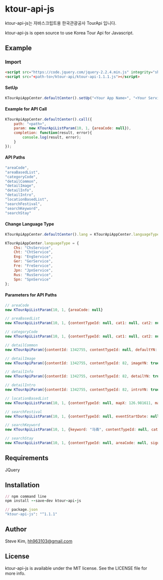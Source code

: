 # ktour-api-js

ktour-api-js는 자바스크립트용 한국관광공사 TourApi 입니다.

ktour-api-js is open source to use Korea Tour Api for Javascript.

## Example

### Import

```html
<script src="https://code.jquery.com/jquery-2.2.4.min.js" integrity="sha256-BbhdlvQf/xTY9gja0Dq3HiwQF8LaCRTXxZKRutelT44=" crossorigin="anonymous"></script>
<script src="<path-to>/ktour-api/ktour-api-1.1.1.js"></script>
```

#### SetUp

```Javascript
KTourApiAppCenter.defaultCenter().setUp("<Your App Name>", "<Your Service Key>", KTourApiAppCenter.languageType.Chs);
```

#### Example for API Call
```Javascript
KTourApiAppCenter.defaultCenter().call({
	path: "<path>", 
	param: new KTourApiListParam(10, 1, {areaCode: null}),
	completion: function(result, error){
		console.log(result, error);
	}
});
```

#### API Paths
```Javascript
"areaCode",
"areaBasedList",
"categoryCode",
"detailCommon",
"detailImage",
"detailInfo",
"detailIntro",
"locationBasedList",
"searchFestival",
"searchKeyword",
"searchStay"
```

#### Change Language Type
```Javascript
KTourApiAppCenter.defaultCenter().lang = KTourApiAppCenter.languageType.Chs

KTourApiAppCenter.languageType = {
    Chs: "ChsService",
    Cht: "ChtService",
    Eng: "EngService",
    Ger: "GerService",
    Fre: "FreService",
    Jpn: "JpnService",
    Rus: "RusService",
    Spn: "SpnService"
};
```

#### Parameters for API Paths
```Javascript
// areaCode
new KTourApiListParam(10, 1, {areaCode: null}

// areaBasedList
new KTourApiListParam(10, 1, {contentTypeId: null, cat1: null, cat2: null, cat3: null, areaCode: null, sigunguCode: null}

// categoryCode
new KTourApiListParam(10, 1, {contentTypeId: null, cat1: null, cat2: null, cat3: null}

// detailCommon
new KTourApiParam({contentId: 1342755, contentTypeId: null, defaultYN: true, firstImageYN: true, areacodeYN: true, catcodeYN: true, addrinfoYN: true, mapinfoYN: true, overviewYN: true, transGuideYN: true}

// detailImage
new KTourApiParam({contentId: 1342755, contentTypeId: 82, imageYN: true}

// detailInfo
new KTourApiParam({contentId: 1342755, contentTypeId: 82, detailYN: true}

// detailIntro
new KTourApiParam({contentId: 1342755, contentTypeId: 82, introYN: true}

// locationBasedList
new KTourApiListParam(10, 1, {contentTypeId: null, mapX: 126.981611, mapY: 37.568477, radius: 1000}

// searchFestival
new KTourApiListParam(10, 1, {contentTypeId: null, eventStartDate: null, eventEndDate: null, areaCode: null, sigunguCode: null}

// searchKeyword
new KTourApiListParam(10, 1, {keyword: "马斋", contentTypeId: null, cat1: null, cat2: null, cat3: null, areaCode: null, sigunguCode: null}

// searchStay
new KTourApiListParam(10, 1, {contentTypeId: null, areaCode: null, sigunguCode: null}
```

## Requirements
JQuery

## Installation
```ruby
// npm command line
npm install --save-dev ktour-api-js

// package.json
"ktour-api-js": "^1.1.1"
```

## Author

Steve Kim, hh963103@gmail.com

## License

ktour-api-js is available under the MIT license. See the LICENSE file for more info.